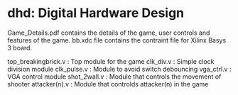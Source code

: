 # dhd: Digital Hardware Design

Game_Details.pdf contains the details of the game, user controls and features of the game.
bb.xdc file contains the contraint file for Xilinx Basys 3 board.

top_breakingbrick.v : Top module for the game
clk_div.v           : Simple clock division module
clk_pulse.v         : Module to avoid switch debouncing
vga_ctrl.v          : VGA control module
shot_2wall.v        : Module that controls the movement of shooter
attacker(n).v       : Module that controlds attacker(n) in the game
